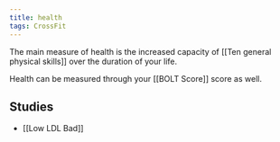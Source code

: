 ```yaml
---
title: health
tags: CrossFit
---
```


The main measure of health is the increased capacity of [[Ten general physical skills]] over the duration of your life.


Health can be measured through your [[BOLT Score]] score as well.

## Studies 

- [[Low LDL Bad]]

